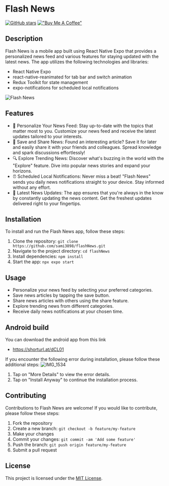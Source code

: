 # Flash News
[![GitHub stars](https://img.shields.io/github/stars/sami3898/flashNews.svg?style=social)](https://github.com/sami3898/flashNews)  [!["Buy Me A Coffee"](https://www.buymeacoffee.com/assets/img/custom_images/orange_img.png)](https://www.buymeacoffee.com/samcode38)

## Description
Flash News is a mobile app built using React Native Expo that provides a personalized news feed and various features for staying updated with the latest news. The app utilizes the following technologies and libraries:
- React Native Expo
- react-native-reanimated for tab bar and switch animation
- Redux Toolkit for state management
- expo-notifications for scheduled local notifications

![Flash News](https://github.com/sami3898/flashNews/assets/32996863/4ac4c256-4556-4def-b397-ff74773774a9)

## Features

- 📌 Personalize Your News Feed: Stay up-to-date with the topics that matter most to you. Customize your news feed and receive the latest updates tailored to your interests.
- 💾 Save and Share News: Found an interesting article? Save it for later and easily share it with your friends and colleagues. Spread knowledge and spark discussions effortlessly!
- 🔍 Explore Trending News: Discover what's buzzing in the world with the "Explore" feature. Dive into popular news stories and expand your horizons.
- ⏰ Scheduled Local Notifications: Never miss a beat! "Flash News" sends you daily news notifications straight to your device. Stay informed without any effort.
- 🔄 Latest News Updates: The app ensures that you're always in the know by constantly updating the news content. Get the freshest updates delivered right to your fingertips.

## Installation
To install and run the Flash News app, follow these steps:
1. Clone the repository: `git clone https://github.com/sami3898/flashNews.git`
2. Navigate to the project directory: `cd flashNews`
3. Install dependencies: `npm install`
4. Start the app: `npx expo start`

## Usage
- Personalize your news feed by selecting your preferred categories.
- Save news articles by tapping the save button.
- Share news articles with others using the share feature.
- Explore trending news from different categories.
- Receive daily news notifications at your chosen time.

## Android build
You can download the android app from this link 
- https://shorturl.at/dCL01

If you encounter the following error during installation, please follow these additional steps:
![IMG_1534](https://github.com/sami3898/flashNews/assets/32996863/82643306-dd8f-4d24-ab42-c8dc708054c9)

1. Tap on "More Details" to view the error details.
2. Tap on "Install Anyway" to continue the installation process.


## Contributing
Contributions to Flash News are welcome! If you would like to contribute, please follow these steps:

1. Fork the repository
2. Create a new branch: `git checkout -b feature/my-feature`
3. Make your changes
4. Commit your changes: `git commit -am 'Add some feature'`
5. Push the branch: `git push origin feature/my-feature`
6. Submit a pull request

## License
This project is licensed under the [MIT License](LICENSE).
